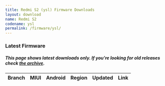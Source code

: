 ```yaml
---
title: Redmi S2 (ysl) Firmware Downloads
layout: download
name: Redmi S2
codename: ysl
permalink: /firmware/ysl/
---
```


### Latest Firmware
##### This page shows latest downloads only. If you're looking for old releases check [the archive](/archive/firmware/ysl/).

<div class="table-responsive-md" id="table-wrapper">
<table id="firmware" class="compact table table-striped table-hover table-sm">
    <thead class="thead-dark">
        <tr>
            <th>Branch</th>
            <th>MIUI</th>
            <th>Android</th>
            <th>Region</th>
            <th>Updated</th>
            <th>Link</th>
        </tr>
    </thead>
    <script>loadFirmwareDownloads('ysl', 'latest')</script>
</table>
</div>
